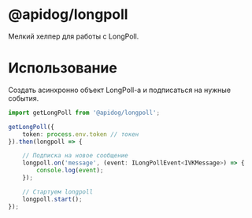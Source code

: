 # @apidog/longpoll
Мелкий хелпер для работы с LongPoll.

# Использование
Создать асинхронно объект LongPoll-а и подписаться на нужные события.
```ts
import getLongPoll from '@apidog/longpoll';

getLongPoll({
    token: process.env.token // токен
}).then(longpoll => {

    // Подписка на новое сообщение
    longpoll.on('message', (event: ILongPollEvent<IVKMessage>) => {
        console.log(event);
    });

    // Стартуем longpoll
    longpoll.start();
});
```
